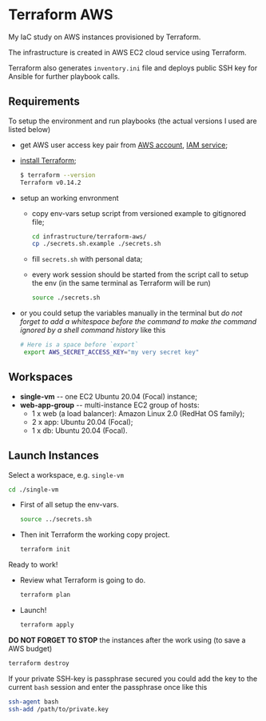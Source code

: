 Terraform AWS
=========================

My IaC study on AWS instances provisioned by Terraform.

The infrastructure is created in AWS EC2 cloud service using Terraform.

Terraform also generates `inventory.ini` file and deploys public SSH key for Ansible for further playbook calls.

Requirements
-------------------

To setup the environment and run playbooks (the actual versions I used are listed below)

* get AWS user access key pair from [AWS account](https://aws.amazon.com/), [IAM service](https://console.aws.amazon.com/iam/home);
* [install Terraform](https://www.terraform.io/downloads.html);

    ```bash
    $ terraform --version
    Terraform v0.14.2
    ```

* setup an working envronment
  * copy env-vars setup script from versioned example to gitignored file;

    ```bash
    cd infrastructure/terraform-aws/
    cp ./secrets.sh.example ./secrets.sh
    ```

  * fill `secrets.sh` with personal data;
  * every work session should be started from the script call to setup the env (in the same terminal as Terraform will be run)

    ```bash
    source ./secrets.sh
    ```

* or you could setup the variables manually in the terminal but _do not forget to add a whitespace before the command to make the command ignored by a shell command history_ like this

    ```bash
    # Here is a space before `export`
     export AWS_SECRET_ACCESS_KEY="my very secret key"
    ```

## Workspaces

* **single-vm** -- one EC2 Ubuntu 20.04 (Focal) instance;
* **web-app-group** -- multi-instance EC2 group of hosts:
  * 1 x web (a load balancer): Amazon Linux 2.0 (RedHat OS family);
  * 2 x app: Ubuntu 20.04 (Focal);
  * 1 x db: Ubuntu 20.04 (Focal).

## Launch Instances

Select a workspace, e.g. `single-vm`

```bash
cd ./single-vm
```

* First of all setup the env-vars.

    ```bash
    source ../secrets.sh
    ```

* Then init Terraform the working copy project.

    ```bash
    terraform init
    ```

Ready to work!

* Review what Terraform is going to do.

    ```bash
    terraform plan
    ```

* Launch!

    ```bash
    terraform apply
    ```

**DO NOT FORGET TO STOP** the instances after the work using (to save a AWS budget)

```bash
terraform destroy
```

If your private SSH-key is passphrase secured you could add the key to the current `bash` session and enter the passphrase once like this

```bash
ssh-agent bash
ssh-add /path/to/private.key
```